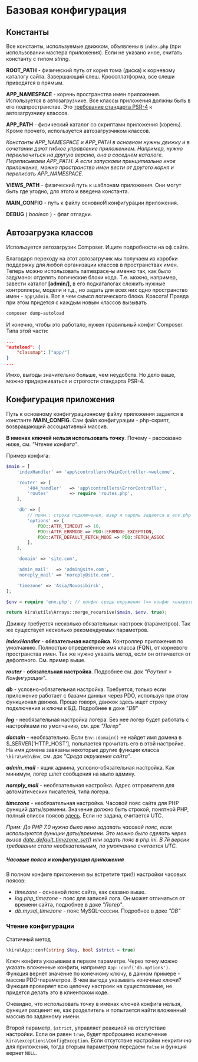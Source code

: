 # Базовая конфигурация

## Константы

Все константы, используемые движком, объявлены в `index.php` (при использовании мастера приложения). Если не указано иное, считать константу с типом *string*.

**ROOT_PATH** - физический путь от корня тома (диска) к корневому каталогу сайта. Завершающий слеш. Кроссплатформа, все слеши приводятся в прямым.

**APP_NAMESPACE** - корень пространства имен приложения. Используется в автозагрузчике. Все классы приложения должны быть в его подпространстве. Это [требование стандарта PSR-4](http://www.php-fig.org/psr/psr-4/ru/) к автозагрузчику классов.

**APP_PATH** - физический каталог со скриптами приложения (корень). Кроме прочего, используется автозагрузчиком классов.

*Константы APP_NAMESPACE и APP_PATH в основном нужны движку и в сочетании дают гибкое управление приложением. Например, нужно переключиться на другую версию, она в соседнем каталоге. Переписываем APP_PATH. А если запускаем принципиально иное приложение, можно пространство имен вести от другого корня и переписать APP_NAMESPACE.*

**VIEWS_PATH** - физический путь к шаблонам приложения. Они могут быть где угодно, для этого и введена константа.

**MAIN_CONFIG** - путь к файлу основноЙ конфигурации приложения.

**DEBUG** ( *boolean* ) - флаг отладки.

## Автозагрузка классов

Используется автозагрузик Composer. Ищите подробности на оф.сайте.

Благодаря переходу на этот автозагручик мы получаем из коробки поддержку для любой организации классов в пространствах имен. Теперь можно использовать namespace-ы именно так, как было задумано: отделять логические блоки кода. Т.е. можно, например, завести каталог **[admin/]**, в его подкаталогах сложить нужные контроллеры, модели и т.д., но задать для всех них одно пространство имен - `app\admin`. Вот в чем смысл логического блока. Красота! Правда при этом придется с каждым новым классов вызывать

```sh
composer dump-autoload
```

И конечно, чтобы это работало, нужен правильный конфиг Composer. Типа этой части:

```json
...
"autoload": {
    "classmap": ["app/"]
}
...
```

Имхо, выгоды значительно больше, чем неудобств. Но дело ваше, можно придерживаться и строгости стандарта PSR-4.

## Конфигурация приложения

Путь к основному конфигурационному файлу приложения задается в константе **MAIN_CONFIG**. Сам файл конфигурации - php-скрипт, возвращающий ассоциативный массив.

**В именах ключей нельзя использовать точку**. Почему - рассказано ниже, см. *"Чтение конфига"*.

Пример конфига:
```PHP
$main = [
    'indexHandler' => 'app\controllers\MainController->welcome',

    'router' => [
        '404_handler'   => 'app\controllers\ErrorController',
        'routes'        => require 'routes.php',
    ],

    'db' => [
        // прим.: строка подключения, юзер и пароль задаются в env.php
        'options' => [
            PDO::ATTR_TIMEOUT => 10,
            PDO::ATTR_ERRMODE => PDO::ERRMODE_EXCEPTION,
            PDO::ATTR_DEFAULT_FETCH_MODE => PDO::FETCH_ASSOC
        ],
    ],

    'domain' => 'site.com',

    'admin_mail'   => 'admin@site.com',
    'noreply_mail' => 'noreply@site.com',

    'timezone' => 'Asia/Novosibirsk',
];

$env = require 'env.php'; // конфиг среды окружения (== конфиг конкретного сервера)

return kira\utils\Arrays::merge_recursive($main, $env, true);

```

Движку требуется несколько обязательных настроек (параметров). Так же существует несколько рекомендуемых параметров.

***indexHandler***  - **обязательная настройка**. Контроллер приложения по умолчанию. Полностью определённое имя класса (FQN), от корневого пространства имен. Так же нужно указать метод, если он отличается от дефолтного. См. пример выше.

***router*** - **обязательная настройка**. Подробнее см. док *"Роутинг > Конфигурация"*.

***db*** - условно-обязательная настройка. Требуется, только если приложение работает с базами данных через PDO, используя при этом функционал движка. Проще говоря, движок здесь ищет строку подключения и ключи к БД. Подробнее в доке "*DB*"

***log*** - необязательная настройка логера. Без нее логер будет работать с настройками по умолчанию, см. док *"Логер"*

***domain*** - необязательно. Если `Env::domain()` не найдет имя домена в $_SERVER['HTTP_HOST'], попытается прочитать его в этой настройке. На имя домена завязаны некоторые другие функции класса `\kira\web\Env`, см. док *"Среда окружения сайта"*.

***admin_mail*** - ящик админа, условно-обязательная настройка. Как минимум, логер шлет сообщения на мыло админу.

***noreply_mail*** - необязательная настройка. Адрес отправителя для автоматических писателей, типа логера.

***timezone*** - необязательная настройка. Часовой пояс сайта для PHP функций даты/времени. Значение должно быть строкой, понятной PHP, полный список поясов [здесь](http://php.net/manual/en/timezones.php). Если не задана, считается UTC.

*Прим: До PHP 7.0 нужно было явно задавать часовой пояс, если используются функции даты/времени. Это можно было сделать через вызов [date_default_timezone_set()](http://php.net/manual/en/function.date-default-timezone-set.php) или задать пояс в php.ini. В 7й версии требование стало необязательным, по умолчанию считается UTC.*


##### Часовые пояса и конфигурация приложения

В полном конфиге приложения вы встретите три(!) настройки часовых поясов:

- *timezone* - основной пояс сайта, как сказано выше.
- *log.php_timezone* - пояс для записей лога. Он может отличаться от времени сайта, подробнее в доке *"Логер"*.
- *db.mysql_timezone* - пояс MySQL-сессии. Подробнее в доке *"DB"*

### Чтение конфигурации

Статичный метод
```PHP
\kira\App::conf(string $key, bool $strict = true)
```

Ключ конфига указываем в первом параметре. Через точку можно указать вложенные конфиги, например `App::conf('db.options')`. Функция вернет значение по конечному ключу, в данном примере - массив PDO-параметров. В чем выгода указывать конечные ключи? Функция проверяет всю цепочку настроек на существование, не придется делать это в клиентском коде.

Очевидно, что использовать точку в именах ключей конфига нельзя, функция расценит ее, как разделитель и попытается найти вложенный массив по заданному имени.

Второй параметр, `$strict`, управляет реакцией на отстутствие настройки. Если он равен `true`, будет проброшено исключение `kira\exceptions\ConfigException`. Если отсутствие настройки некритично для приложения, тогда вторым параметром передаем `false` и функция вернет `NULL`.
